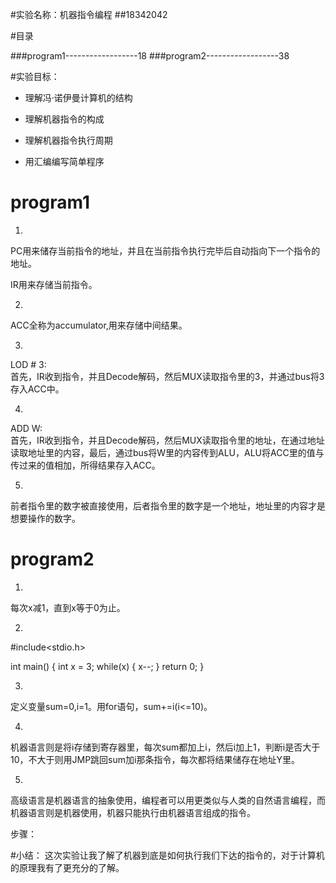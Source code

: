 #实验名称：机器指令编程
##18342042

#目录

###program1------------------18
###program2------------------38

#实验目标：
* 理解冯·诺伊曼计算机的结构         

* 理解机器指令的构成           

* 理解机器指令执行周期            

* 用汇编编写简单程序              

# program1
1) 
PC用来储存当前指令的地址，并且在当前指令执行完毕后自动指向下一个指令的地址。        

IR用来存储当前指令。        

2)
ACC全称为accumulator,用来存储中间结果。       

3)
LOD # 3:        
首先，IR收到指令，并且Decode解码，然后MUX读取指令里的3，并通过bus将3存入ACC中。     

4)
ADD W:      
首先，IR收到指令，并且Decode解码，然后MUX读取指令里的地址，在通过地址读取地址里的内容，最后，通过bus将W里的内容传到ALU，ALU将ACC里的值与传过来的值相加，所得结果存入ACC。       

5)
前者指令里的数字被直接使用，后者指令里的数字是一个地址，地址里的内容才是想要操作的数字。        

# program2
1)
每次x减1，直到x等于0为止。      

2)
 #include<stdio.h>

int main() {
    int x = 3;
    while(x) {
        x--;
    }
    return 0;
}

3)
定义变量sum=0,i=1。用for语句，sum+=i(i<=10)。       

4)
机器语言则是将i存储到寄存器里，每次sum都加上i，然后i加上1，判断i是否大于10，不大于则用JMP跳回sum加i那条指令，每次都将结果储存在地址Y里。        

5)
高级语言是机器语言的抽象使用，编程者可以用更类似与人类的自然语言编程，而机器语言则是机器使用，机器只能执行由机器语言组成的指令。        

步骤：

#小结：
这次实验让我了解了机器到底是如何执行我们下达的指令的，对于计算机的原理我有了更充分的了解。          